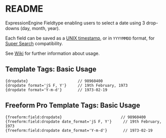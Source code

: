 # README
ExpressionEngine Fieldtype enabling users to select a date using 3 drop-downs
(day, month, year).

Each field can be saved as a [UNIX timestamp][unix], or in `YYYYMMDD` format,
for [Super Search][super_search] compatibility.

See [Wiki][wiki] for further information about usage.

[unix]: http://en.wikipedia.org/wiki/Unix_time "Read more about the UNIX timestamp"
[super_search]: http://www.solspace.com/software/detail/super_search/ "Read more about Solspace's Super Search module"
[wiki]: https://github.com/experience/dropdate.ee_addon/wiki/_pages "DropDown Wiki"

## Template Tags: Basic Usage
```
{dropdate}                      // 98960400
{dropdate format='jS F, Y'}     // 19th February, 1973
{dropdate format='Y-m-d'}       // 1973-02-19
```

## Freeform Pro Template Tags: Basic Usage
```
{freeform:field:dropdate}                          // 98960400
{freeform:field:dropdate date_format='jS F, Y'}     // 19th February, 1973
{freeform:field:dropdate date_format='Y-m-d'}       // 1973-02-19
```
